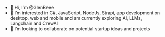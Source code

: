 - 👋 Hi, I’m @GlenBeee
- 👀 I’m interested in C#, JavaScript, NodeJs, Strapi, app development on desktop, web and mobile and am currently exploring AI, LLMs, Langchain and CrewAI
- 💞️ I’m looking to collaborate on potential startup ideas and projects


<!---
GlenBeee/GlenBeee is a ✨ special ✨ repository because its `README.md` (this file) appears on your GitHub profile.
You can click the Preview link to take a look at your changes.
--->
